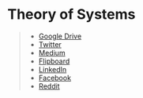 # Theory of Systems
> * [Google Drive](https://drive.google.com/drive/folders/1AbEbPXPcL9SDLKTIag1v9ExZS1o7HeAD?usp=sharing)
> * [Twitter](https://twitter.com/theory_systems)
> * [Medium](https://medium.com/theory-of-systems)
> * [Flipboard](https://flipboard.com/@luiscarbone2018/theory-of-systems-bd6b527ry)
> * [LinkedIn](https://www.linkedin.com/groups/12129546)
> * [Facebook](https://www.facebook.com/theoryofsystems)
> * [Reddit](https://www.youtube.com/watch?time_continue=19&v=wusJREiM78A)
